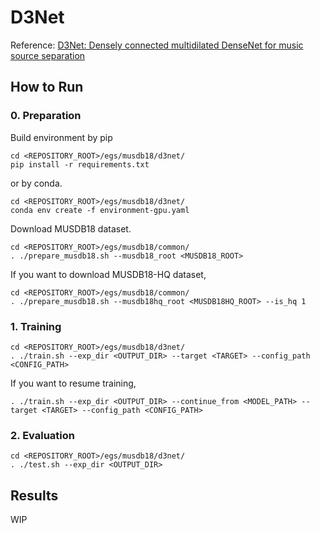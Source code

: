 # D3Net
Reference: [D3Net: Densely connected multidilated DenseNet for music source separation](https://arxiv.org/abs/2010.01733)

## How to Run
### 0. Preparation
Build environment by pip
```
cd <REPOSITORY_ROOT>/egs/musdb18/d3net/
pip install -r requirements.txt
```
or by conda.
```
cd <REPOSITORY_ROOT>/egs/musdb18/d3net/
conda env create -f environment-gpu.yaml
```

Download MUSDB18 dataset.
```
cd <REPOSITORY_ROOT>/egs/musdb18/common/
. ./prepare_musdb18.sh --musdb18_root <MUSDB18_ROOT>
```
If you want to download MUSDB18-HQ dataset, 
```
cd <REPOSITORY_ROOT>/egs/musdb18/common/
. ./prepare_musdb18.sh --musdb18hq_root <MUSDB18HQ_ROOT> --is_hq 1
```

### 1. Training
```
cd <REPOSITORY_ROOT>/egs/musdb18/d3net/
. ./train.sh --exp_dir <OUTPUT_DIR> --target <TARGET> --config_path <CONFIG_PATH>
```

If you want to resume training,
```
. ./train.sh --exp_dir <OUTPUT_DIR> --continue_from <MODEL_PATH> --target <TARGET> --config_path <CONFIG_PATH>
```

### 2. Evaluation
```
cd <REPOSITORY_ROOT>/egs/musdb18/d3net/
. ./test.sh --exp_dir <OUTPUT_DIR>
```

## Results
WIP